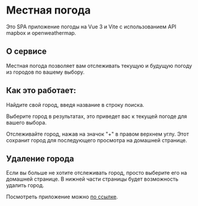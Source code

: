 # Местная погода

Это SPA приложение погоды на Vue 3 и Vite с использованием API  mapbox и openweathermap.

## О сервисе

Местная погода позволяет вам отслеживать текущую и будущую погоду из городов по вашему выбору.

## Как это работает:

Найдите свой город, введя название в строку поиска.

Выберите город в результатах, это приведет вас к текущей погоде для вашего выбора.

Отслеживайте город, нажав на значок "+" в правом верхнем углу. Этот сохранит город для последующего просмотра на домашней странице.



## Удаление города

Если вы больше не хотите отслеживать город, просто выберите его на домашней странице. В нижней части страницы будет возможность удалить город.



Посмотреть приложение можно  [по ссылке](https://dvvinfo-local-weather.netlify.app/).


